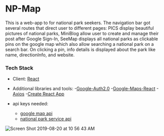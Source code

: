 # NP-Map

This is a web-app to for national park seekers. The navigation bar got several routes that direct user to different pages: PICS display beautiful pictures of national parks, MiniBlog allow user to create and manage their post after Google Sign-In, SeeMap displays all national parks as clickable pins on the google map which also allow searching a national park on a search bar. On clicking a pin, info details is displayed about the park like name, directionInfo, and website. 

### Tech Stack
- Client: [React](https://facebook.github.io/react)
- Additional libraries and tools:
  -[Google-Auth2.0](https://developers.google.com/identity/protocols/OAuth2)
  -[Google-Maps-React](https://github.com/fullstackreact/google-maps-react)
  -[Axios](https://github.com/axios/axios)
  -[Create React App](https://github.com/facebook/create-react-app)

- api keys needed:
  - [google map api](https://cloud.google.com/maps-platform/maps/?apis=maps)
  - [national park service api](https://www.nps.gov/subjects/developer/get-started.htm)


![Screen Shot 2019-08-20 at 10 56 43 AM](https://user-images.githubusercontent.com/35877838/63372257-92cdef80-c33a-11e9-8d21-92a48b78feca.png)




